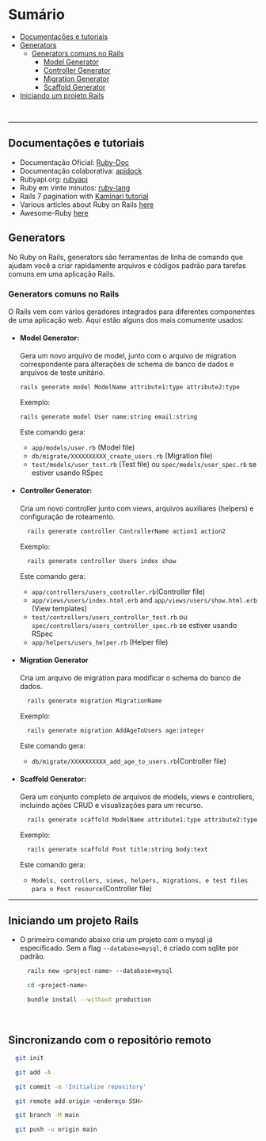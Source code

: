 # Sumário
- [Documentações e tutoriais](#documentações-e-tutoriais)
- [Generators](#generators)
  - [Generators comuns no Rails](#generators-comuns-no-rails)
    - [Model Generator](#model-generator)
    - [Controller Generator](#controller-generator)
    - [Migration Generator](#migration-generator)
    - [Scaffold Generator](#scaffold-generator)
- [Iniciando um projeto Rails](#iniciando-um-projeto-rails)


<br />

<hr>

## Documentações e tutoriais
- Documentação Oficial: [Ruby-Doc](https://ruby-doc.org)
- Documentação colaborativa: [apidock](https://apidock.com/ruby)
- Rubyapi.org: [rubyapi](https://rubyapi.org)
- Ruby em vinte minutos: [ruby-lang](https://www.ruby-lang.org/pt/documentation/quickstart/)
- Rails 7 pagination with [Kaminari tutorial](https://bootrails.com/blog/rails-7-kaminari-pagination-tutorial/)
- Various articles about Ruby on Rails [here](https://bootrails.com/categories/ruby-on-rails/?ref=dailydev)
- Awesome-Ruby [here](https://github.com/markets/awesome-ruby)

## <strong>Generators</strong>
  <p>No Ruby on Rails, generators são ferramentas de linha de comando que ajudam você a criar rapidamente arquivos e códigos padrão para tarefas comuns em uma aplicação Rails.</p>

### <strong>Generators comuns no Rails</strong>
O Rails vem com vários geradores integrados para diferentes componentes de uma aplicação web. Aqui estão alguns dos mais comumente usados:

- #### <strong>Model Generator:</strong>
  Gera um novo arquivo de model, junto com o arquivo de migration correspondente para alterações de schema de banco de dados e arquivos de teste unitário.

  ```sh
  rails generate model ModelName attribute1:type attribute2:type
  ```

  Exemplo: 
  ```sh
  rails generate model User name:string email:string
  ```

  Este comando gera:

  - <code>app/models/user.rb</code> (Model file)
  - <code>db/migrate/XXXXXXXXXX_create_users.rb</code> (Migration file)
  - <code>test/models/user_test.rb</code> (Test file) ou <code>spec/models/user_spec.rb</code> se estiver usando RSpec

- #### <strong>Controller Generator:</strong> 
  Cria um novo controller junto com views, arquivos auxiliares (helpers) e configuração de roteamento.

  ```sh
    rails generate controller ControllerName action1 action2
  ```
  Exemplo:
  ```sh
    rails generate controller Users index show
  ```

  Este comando gera:

  - <code>app/controllers/users_controller.rb</code>(Controller file)
  - <code>app/views/users/index.html.erb</code> and <code>app/views/users/show.html.erb</code> (View templates)
  - <code>test/controllers/users_controller_test.rb</code> ou <code>spec/controllers/users_controller_spec.rb</code> se estiver usando RSpec
  - <code>app/helpers/users_helper.rb</code> (Helper file)

- #### <strong>Migration Generator</strong> 
  Cria um arquivo de migration para modificar o schema do banco de dados.

  ```sh
    rails generate migration MigrationName
  ```

  Exemplo: 
  ```sh
    rails generate migration AddAgeToUsers age:integer
  ```

  Este comando gera:

  - <code>db/migrate/XXXXXXXXXX_add_age_to_users.rb</code>(Controller file)

- #### <strong>Scaffold Generator:</strong> 
  Gera um conjunto completo de arquivos de models, views e controllers, incluindo ações CRUD e visualizações para um recurso.

  ```sh
    rails generate scaffold ModelName attribute1:type attribute2:type
  ```
  Exemplo: 
  ```sh
    rails generate scaffold Post title:string body:text
  ```

  Este comando gera:

  - <code>Models, controllers, views, helpers, migrations, e test files para o Post resource</code>(Controller file)

<hr>

## Iniciando um projeto Rails

- <p>O primeiro comando abaixo cria um projeto com o mysql já especificado. Sem a flag <code>--database=mysql</code>, é criado com sqlite por padrão.</p>

  ```sh
    rails new <project-name> --database=mysql
  ```

  ```sh
    cd <project-name>
  ```

  ```sh
    bundle install --without production
  ```


 <br />

 ## Sincronizando com o repositório remoto

  ```sh
    git init
  ```

  ```sh
    git add -A
  ```

  ```sh
    git commit -m 'Initialize repository'
  ```

  ```sh
    git remote add origin <endereço SSH>
  ```

  ```sh
    git branch -M main
  ```
  ```sh
    git push -u origin main
  ```

 <br />
